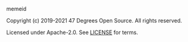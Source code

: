 [comment]: <> (Don't edit this file!)
[comment]: <> (It is automatically updated after every release of https://github.com/47degrees/.github)
[comment]: <> (If you want to suggest a change, please open a PR or issue in that repository)

memeid

Copyright (c) 2019-2021 47 Degrees Open Source. All rights reserved.

Licensed under Apache-2.0. See [LICENSE](LICENSE.md) for terms.